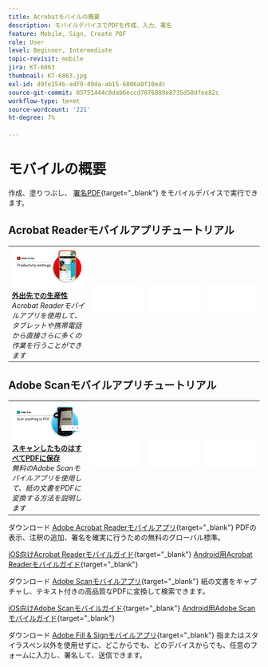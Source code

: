 ```yaml
---
title: Acrobatモバイルの概要
description: モバイルデバイスでPDFを作成、入力、署名
feature: Mobile, Sign, Create PDF
role: User
level: Beginner, Intermediate
topic-revisit: mobile
jira: KT-6863
thumbnail: KT-6863.jpg
exl-id: d9fe154b-adf9-49da-ab15-6806a0f10edc
source-git-commit: 05751444c0dab6eccd7076889e8735d58dfee82c
workflow-type: tm+mt
source-wordcount: '221'
ht-degree: 7%

---
```


# モバイルの概要

作成、塗りつぶし、 [署名PDF](https://www.adobe.com/jp/acrobat/online/sign-pdf.html){target="_blank"}  をモバイルデバイスで実行できます。

## Acrobat Readerモバイルアプリチュートリアル

<table style="table-layout:fixed">
<tr>
  <td>
    <a href="../getting-started/productivity.md">
      <img alt="外出先での生産性" src="../assets/Productivity_1280.png" />
    </a>
    <div>
     <a href="../getting-started/productivity.md"><strong>外出先での生産性</strong></a>
    </div>
    <em>Acrobat Readerモバイルアプリを使用して、タブレットや携帯電話から直接さらに多くの作業を行うことができます</em>
    <br>
  </td>
  <td>
   <img alt="スペーサー" src="../assets/Whitespacer.png" />
    <div>
    <br>
  </td>
  <td>
   <img alt="スペーサー" src="../assets/Whitespacer.png" />
    <div>
    <br>
  </td>
   <td>
   <img alt="スペーサー" src="../assets/Whitespacer.png" />
    <div>
    <br>
  </td>
</tr>
</table>

## Adobe Scanモバイルアプリチュートリアル

<table style="table-layout:fixed">
<tr>
  <td>
    <a href="scan-mobile-app.md">
      <img alt="スキャンしたものはすべてPDFに保存" src="../assets/Scanmobile.png" />
    </a>
    <div>
     <a href="scan-mobile-app.md"><strong>スキャンしたものはすべてPDFに保存</strong></a>
    </div>
    <em>無料のAdobe Scanモバイルアプリを使用して、紙の文書をPDFに変換する方法を説明します</em>
    <br>
  </td>
  <td>
   <img alt="スペーサー" src="../assets/Whitespacer.png" />
    <div>
    <br>
  </td>
  <td>
   <img alt="スペーサー" src="../assets/Whitespacer.png" />
    <div>
    <br>
  </td>
   <td>
   <img alt="スペーサー" src="../assets/Whitespacer.png" />
    <div>
    <br>
  </td>
</tr>
</table>

ダウンロード [Adobe Acrobat Readerモバイルアプリ](https://www.adobe.com/acrobat/mobile/acrobat-reader.html){target="_blank"} PDFの表示、注釈の追加、署名を確実に行うための無料のグローバル標準。

[iOS向けAcrobat Readerモバイルガイド](https://www.adobe.com/devnet-docs/acrobat/ios/jp/){target="_blank"}
[Android用Acrobat Readerモバイルガイド](https://www.adobe.com/devnet-docs/acrobat/android/jp/){target="_blank"}

ダウンロード [Adobe Scanモバイルアプリ](https://www.adobe.com/acrobat/mobile/scanner-app.html){target="_blank"} 紙の文書をキャプチャし、テキスト付きの高品質なPDFに変換して検索できます。

[iOS向けAdobe Scanモバイルガイド](https://www.adobe.com/devnet-docs/adobescan/ios/en/){target="_blank"}
[Android用Adobe Scanモバイルガイド](https://www.adobe.com/devnet-docs/adobescan/android/en/){target="_blank"}

ダウンロード [Adobe Fill &amp; Signモバイルアプリ](https://www.adobe.com/acrobat/mobile/fill-sign-pdfs.html){target="_blank"} 指またはスタイラスペン以外を使用せずに、どこからでも、どのデバイスからでも、任意のフォームに入力し、署名して、送信できます。
